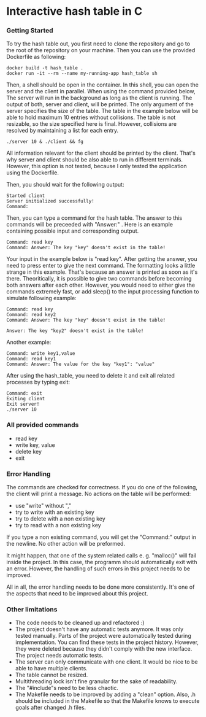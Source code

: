 # Interactive hash table in C

### Getting Started
To try the hash table out, you first need to clone the repository and go to the root of the repository on your machine. Then you can use the provided Dockerfile  as following:
```
docker build -t hash_table .
docker run -it --rm --name my-running-app hash_table sh
```
Then, a shell should be open in the container. In this shell, you can open the server and the client in parallel. When using the command provided below, The server will run in the background as long as the client is running. The output of both, server and client, will be printed. The only argument of the server specifies the size of the table. The table in the example below will be able to hold maximum 10 entries without collisions. The table is not resizable, so the size specified here is final. However, collisions are resolved by maintaining a list for each entry.

```
./server 10 & ./client && fg
```
All information relevant for the client should be printed by the client. That's why server and client should be also able to run in different terminals. However, this option is not tested, because I only tested the application using the Dockerfile.

Then, you should wait for the following output:
```
Started client
Server initialized successfully!
Command:
```
Then, you can type a command for the hash table. The answer to this commands will be preceeded with "Answer:" . Here is an example containing possible input and corresponding output.
```
Command: read key
Command: Answer: The key "key" doesn't exist in the table!

```
Your input in the example below is "read key". After getting the answer, you need to press enter to give the next command. The formatting looks a little strange in this example. That's because an answer is printed as soon as it's there. Theoritically, it is possible to give two commands before becoming both answers after each other. However, you would need to either give the commands extremely fast, or add sleep() to the input processing function to simulate following example:

```
Command: read key
Command: read key2
Command: Answer: The key "key" doesn't exist in the table!

Answer: The key "key2" doesn't exist in the table!

```
Another example:

```
Command: write key1,value
Command: read key1
Command: Answer: The value for the key "key1": "value" 
```
After using the hash_table, you need to delete it and exit all related processes by typing exit:
```
Command: exit
Exiting client
Exit server!
./server 10
```

### All provided commands
- read key
- write key, value
- delete key
- exit

### Error Handling
The commands are checked for correctness. If you do one of the following, the client will print a message. No actions on the table will be performed:

- use "write" without ","
- try to write with an existing key
- try to delete with a non existing key
- try to read with a non existing key

If you type a non existing command, you will get the "Command:" output in the newline. No other action will be preformed. 

It might happen, that one of the system related calls e. g. "malloc()" will fail inside the project. In this case, the programm should automatically exit with an error. However, the handling of such errors in this project needs to be improved.

All in all, the error handling needs to be done more consistently. It's one of the aspects that need to be improved about this project.


### Other limitations
- The code needs to be cleaned up and refactored :)
- The project doesn't have any automatic tests anymore. It was only tested manually. Parts of the project were automatically tested during implementation. You can find these tests in the project history. However, they were deleted because they didn't comply with the new interface. The project needs automatic tests.
- The server can only communicate with one client. It would be nice to be able to have multiple clients.
- The table cannot be resized.
- Multithreading lock isn't fine granular for the sake of readability.
- The "#include"s need to be less chaotic. 
- The Makefile needs to be improved by adding a "clean" option. Also, .h should be included in the Makefile so that the Makefile knows to execute goals after changed .h files.


